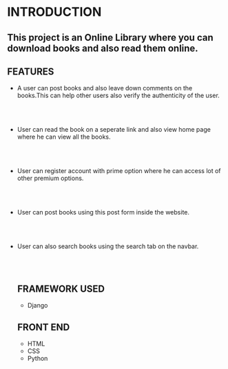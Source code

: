 # INTRODUCTION
## This project is  an <b>Online Library</b> where you can download books and also read them online.

## FEATURES
- A user can post books and also leave down comments on the books.This can help other users also verify the authenticity of the user.
  
  <br>
  <br>




- User can read the book on a seperate link and also view home page where he can view all the books.

  
    <br><br>
 - User can register account with prime option where he can access lot of other premium options.

  <br><br>
  
- User can post books using this post form inside the website.


   <br><br>
   
 - User can also search books using the search tab on the navbar.
 
    
    <br><br>
    
   ## FRAMEWORK USED
   - Django
   
   
   ## FRONT END
   - HTML 
   - CSS
   - Python
